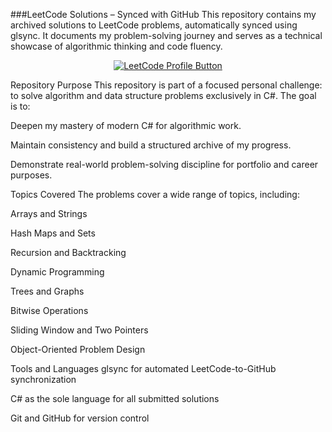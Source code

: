 ###LeetCode Solutions – Synced with GitHub
This repository contains my archived solutions to LeetCode problems, automatically synced using glsync. It documents my problem-solving journey and serves as a technical showcase of algorithmic thinking and code fluency.

<p align="center"> <a href="https://leetcode.com/u/donjuuso/"> <img src="https://img.shields.io/badge/Visit-LeetCode_Profile-%23FFA116?style=for-the-badge&logo=leetcode&logoColor=white" alt="LeetCode Profile Button" /> </a> </p>
Repository Purpose
This repository is part of a focused personal challenge: to solve algorithm and data structure problems exclusively in C#.
The goal is to:

Deepen my mastery of modern C# for algorithmic work.

Maintain consistency and build a structured archive of my progress.

Demonstrate real-world problem-solving discipline for portfolio and career purposes.

Topics Covered
The problems cover a wide range of topics, including:

Arrays and Strings

Hash Maps and Sets

Recursion and Backtracking

Dynamic Programming

Trees and Graphs

Bitwise Operations

Sliding Window and Two Pointers

Object-Oriented Problem Design

Tools and Languages
glsync for automated LeetCode-to-GitHub synchronization

C# as the sole language for all submitted solutions

Git and GitHub for version control
